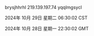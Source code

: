 brysjhhrhl 219.139.197.74 yqqlmgsycl

2024年 10月 29日 星期二 06:30:02 CST

2024年 10月 28日 星期一 22:30:02 GMT
